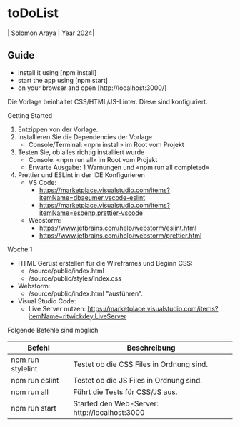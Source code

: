 # toDoList

| Solomon Araya | Year 2024|

## Guide
- install it using [npm install]
- start the app using [npm start]
- on your browser and open  [http://localhost:3000/]

Die Vorlage beinhaltet CSS/HTML/JS-Linter. Diese sind konfiguriert. 

Getting Started
1. Entzippen von der Vorlage.
2. Installieren Sie die Dependencies der Vorlage
   - Console/Terminal: «npm install» im Root vom Projekt
3. Testen Sie, ob alles richtig installiert wurde
   - Console: «npm run all» im Root vom Projekt
   - Erwarte Ausgabe: 1 Warnungen und «npm run all completed»
4. Prettier und ESLint in der IDE Konfigurieren
   - VS Code: 
      - https://marketplace.visualstudio.com/items?itemName=dbaeumer.vscode-eslint
	  - https://marketplace.visualstudio.com/items?itemName=esbenp.prettier-vscode
   - Webstorm: 
      - https://www.jetbrains.com/help/webstorm/eslint.html
      - https://www.jetbrains.com/help/webstorm/prettier.html 

Woche 1
- HTML Gerüst erstellen für die Wireframes und Beginn CSS:
   - /source/public/index.html
   - /source/public/styles/index.css
- Webstorm:
   - /source/public/index.html "ausführen".
- Visual Studio Code:
   - Live Server nutzen: https://marketplace.visualstudio.com/items?itemName=ritwickdey.LiveServer    

Folgende Befehle sind möglich

| Befehl  |  Beschreibung |
|---|---|
| npm run stylelint  |   Testet ob die CSS Files in Ordnung sind. |
| npm run eslint  |  Testet ob die JS Files in Ordnung sind. |
| npm run all  |   Führt die Tests für CSS/JS aus. |
| npm run start  |  Started den Web-Server: http://localhost:3000 |
